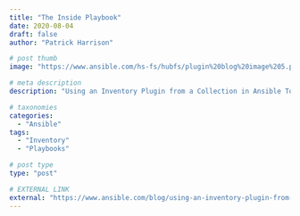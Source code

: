 ```yaml
---
title: "The Inside Playbook"
date: 2020-08-04
draft: false
author: "Patrick Harrison"

# post thumb
image: "https://www.ansible.com/hs-fs/hubfs/plugin%20blog%20image%205.png?width=1525&name=plugin%20blog%20image%205.png"

# meta description
description: "Using an Inventory Plugin from a Collection in Ansible Tower"

# taxonomies
categories:
  - "Ansible"
tags:
  - "Inventory"
  - "Playbooks"

# post type
type: "post"

# EXTERNAL LINK
external: "https://www.ansible.com/blog/using-an-inventory-plugin-from-a-collection-in-ansible-tower"
---
```

